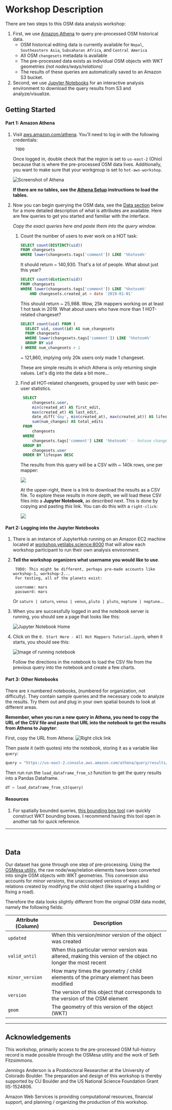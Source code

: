 # Workshop Description

There are two steps to this OSM data analysis workshop: 

1. First, we use [Amazon Athena](aws.amazon.com/athena) to query pre-processed OSM historical data.
	- OSM historical editing data is currently available for `Nepal`, `Southeastern Asia`, `Subsaharan Africa`, and `Central America`
	- All OSM `changesets` metadata is available
	- The pre-processed data exists as individual OSM objects with WKT geometries _(not nodes/ways/relations)_
	- The results of these queries are automatically saved to an Amazon S3 bucket.
2. Second, we use [Jupyter Notebooks](http://workshop.yetilabs.science) for an interactive analysis environment to download the query results from S3 and analyze/visualize.

## Getting Started

#### Part 1: Amazon Athena

1. Visit [aws.amazon.com/athena](https://us-east-2.console.aws.amazon.com/athena/home?force&region=us-east-2#query). You'll need to log in with the following credentials: 

		TODO
	
	Once logged in, double check that the region is set to `us-east-2` (Ohio) because that is where the pre-processed OSM data lives. Additionally, you want to make sure that your workgroup is set to `hot-aws-workshop`. 
	
	![Screenshot of Athena](assets/athena-screenshot.png)

	**If there are no tables, see the [Athena Setup](https://github.com/jenningsanderson/aws-hot-workshop/blob/master/setup.md#athena-setup) instructions to load the tables.**		

2. Now you can begin querying the OSM data, see the [Data section](#Data) below for a more detailed description of what is attributes are available. Here are few queries to get you started and familiar with the interface. 

	_Copy the exact queries here and paste them into the query window_.

	1. Count the number of users to ever work on a HOT task:

		```sql 
		SELECT count(DISTINCT(uid))
		FROM changesets
		WHERE lower(changesets.tags['comment']) LIKE '%hotosm%'
		```
		It should return ~ 140,930. That's a lot of people. What about just this year? 
		
		```sql
		SELECT count(distinct(uid))
		FROM changesets
		WHERE lower(changesets.tags['comment']) LIKE '%hotosm%'
			AND changesets.created_at > date '2019-01-01'
		```
		This should return ~ 25,988. Wow, 25k mappers working on at least 1 hot task in 2019. What about users who have more than 1 HOT-related changeset? 
		
		```sql
		SELECT count(uid) FROM (
		  SELECT uid, count(id) AS num_changesets
		  FROM changesets
		  WHERE lower(changesets.tags['comment']) LIKE '%hotosm%'
		  GROUP BY uid
		) WHERE num_changesets > 1
		```
		
		~ 121,860, implying only 20k users only made 1 changeset.
		
		These are simple results in which Athena is only returning single values. Let's dig into the data a bit more...
       
       
	2. Find all HOT-related changesets, grouped by user with basic per-user statistics.
	   
	   ```sql
		SELECT
		    changesets.user,
		    min(created_at) AS first_edit, 
		    max(created_at) AS last_edit, 
		    date_diff('day', min(created_at), max(created_at)) AS lifespan,
		    sum(num_changes) AS total_edits
		FROM 
		    changesets
		WHERE
		    changesets.tags['comment'] LIKE '%hotosm%' -- hotosm changesets only
		GROUP BY 
		    changesets.user 
		ORDER BY lifespan DESC
		```
		
		The results from this query will be a CSV with ~ 140k rows, one per mapper: 
		
		![](assets/lifespan-example.png)
		
		At the upper-right, there is a link to download the results as a CSV file. To explore these results in more depth, we will load these CSV files into a **Jupyter Notebook**, as described next. This is done by copying and pasting _this_ link. You can do this with a `right-click`:
		
		![](assets/save-as.png)
				
#### Part 2: Logging into the Jupyter Notebooks

1. There is an instance of JupyterHub running on an Amazon EC2 machine located at [workshop.yetilabs.science:8000](http://workshop.yetilabs.science:8000) that will allow each workshop participant to run their own analysis environment.
2. **Tell the workshop organizers what username you would like to use**.
	
		TODO: This might be different, perhaps pre-made accounts like workshop-1, workshop-2... 
		For testing, all of the planets exist:
		
		username: mars
		password: mars
		
	Or `saturn | saturn`, `venus | venus`, `pluto | pluto`, `neptune | neptune`...
	
4. When you are successfully logged in and the notebook server is running, you should see a page that looks like this: 

	![Jupyter Notebook Home](assets/home.png) 

5. Click on the `0. Start Here - All Hot Mappers Tutorial.ipynb`, when it starts, you should see this: 

	![Image of running notebook](assets/tutorial-notebook.png)

	Follow the directions in the notebook to load the CSV file from the previous query into the notebook and create a few charts.



#### Part 3: Other Notebooks
There are `X` numbered notebooks, (numbered for organization, not difficulty). They contain sample queries and the necessary code to analyze the results. Try them out and plug in your own spatial bounds to look at different areas. 

**Remember, when you run a new query in Athena, you need to copy the URL of the CSV file and paste that URL into the notebook to get the results from Athena to Jupyter**:

First, copy the URL from Athena: 
![Right click link](assets/save-as.png)

Then paste it (with quotes) into the notebook, storing it as a variable like `query`: 

```python
query = "https://us-east-2.console.aws.amazon.com/athena/query/results/6cab4ea3-8431-4cd6-8f89-8881fa43c8b2/csv"
```
Then run run the `load_dataframe_from_s3` function to get the query results into a Pandas Dataframe. 

```python
df = load_dataframe_from_s3(query)
```


#### Resources 

1. For spatially bounded queries, [this bounding box tool](https://boundingbox.klokantech.com/) can quickly construct WKT bounding boxes. I recommend having this tool open in another tab for quick reference.


<hr>
<br>

## Data

Our dataset has gone through one step of pre-processing. Using the [OSMesa utility](https://github.com/azavea/osmesa), the raw node/way/relation elements have been converted into single OSM objects with WKT geometries. This conversion also accounts for _minor versions_, the unaccounted versions of ways and relations created by modifying the child object (like squaring a building or fixing a road).

Therefore the data looks slightly different from the original OSM data model, namely the following fields: 

|Attribute (Column) | Description|
|-----|-----|
| `updated` | When this version/minor version of the object was created |
| `valid_until` | When this particular vernor version was altered, making this version of the object no longer the most recent |
| `minor_version` | How many times the geometry / child elements of the primary element has been modified | 
| `version` | The version of this object that corresponds to the version of the OSM element ||
| `geom` | The geometry of this version of the object (WKT) |

<hr>

## Acknowledgements
This workshop, primarily access to the pre-processed OSM full-history record is made possible through the OSMesa utility and the work of Seth Fitzsimmons.

Jennings Anderson is a Postdoctoral Researcher at the University of Colorado Boulder. The preparation and design of this workshop is thereby supported by CU Boulder and the US National Science Foundation Grant IIS-1524806.

Amazon Web Services is providing computational resources, financial support, and planning / organizing the production of this workshop.
